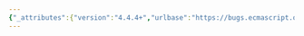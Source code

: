 ```yaml
---
{"_attributes":{"version":"4.4.4+","urlbase":"https://bugs.ecmascript.org/","maintainer":"dherman@mozilla.com"},"bug":{"bug_id":948,"creation_ts":"2012-11-08 19:20:00 -0800","short_desc":"8.12.3: non-bold \"true\"","delta_ts":"2012-11-23 09:45:25 -0800","product":"Draft for 6th Edition","component":"editorial issue","version":"Rev 11: October 26, 2012 Draft","rep_platform":"All","op_sys":"All","bug_status":"RESOLVED","resolution":"FIXED","priority":"Normal","bug_severity":"minor","everconfirmed":true,"reporter":{"uid":"jmdyck","name":"Michael Dyck"},"assigned_to":{"uid":"allen","name":"Allen Wirfs-Brock"},"long_desc":[{"commentid":2443,"comment_count":0,"who":{"uid":"jmdyck","name":"Michael Dyck"},"bug_when":"2012-11-08 19:20:25 -0800","thetext":"In 8.12.3 \"[[Get]] (P [, accessorThisValue] )\",\nstep 4 says:\n    Otherwise, IsAccessorDescriptor(desc) must be true so, ...\nwhere 'true' is in a normal-weight font.\n\nChange it to a bold font."},{"commentid":2444,"comment_count":1,"who":{"uid":"jmdyck","name":"Michael Dyck"},"bug_when":"2012-11-08 19:44:32 -0800","thetext":"It turns out there are lots of occurrences of normal-weight 'true' and 'false'.\nI don't think I'll bother listing them all."},{"commentid":2510,"comment_count":2,"who":{"uid":"allen","name":"Allen Wirfs-Brock"},"bug_when":"2012-11-21 18:07:37 -0800","thetext":"fixed a whole bunch in rev 12 editor's draft"},{"commentid":2590,"comment_count":3,"who":{"uid":"allen","name":"Allen Wirfs-Brock"},"bug_when":"2012-11-23 09:45:25 -0800","thetext":"corrected in rev 12, Nov. 22, 2012 draft"}]}}
---
```

